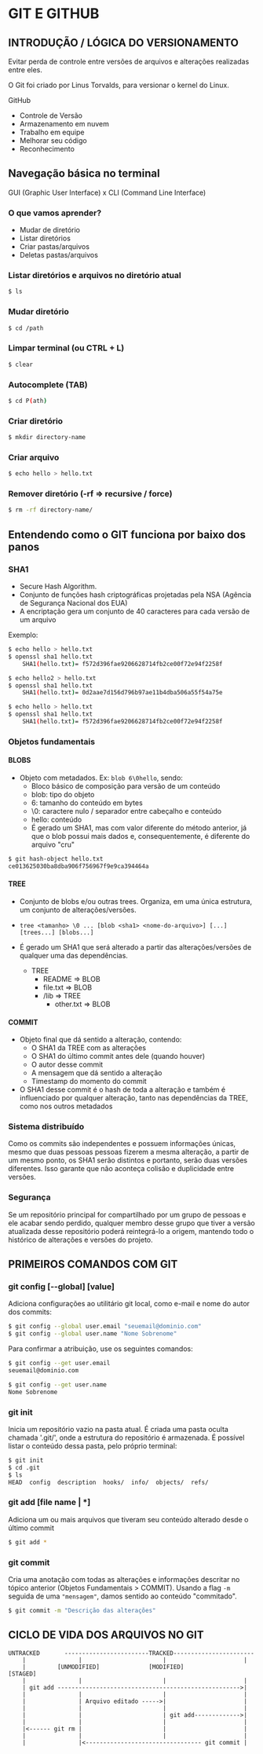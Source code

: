# GIT E GITHUB

## INTRODUÇÃO / LÓGICA DO VERSIONAMENTO

Evitar perda de controle entre versões de arquivos e alterações realizadas entre eles.

O Git foi criado por Linus Torvalds, para versionar o kernel do Linux.

GitHub

- Controle de Versão 
- Armazenamento em nuvem
- Trabalho em equipe
- Melhorar seu código
- Reconhecimento

## Navegação básica no terminal

GUI (Graphic User Interface) x CLI (Command Line Interface)

### O que vamos aprender?

- Mudar de diretório
- Listar diretórios
- Criar pastas/arquivos
- Deletas pastas/arquivos

### Listar diretórios e arquivos no diretório atual

```bash
$ ls
```

### Mudar diretório

```bash
$ cd /path
```

### Limpar terminal (ou CTRL + L)

```bash
$ clear
```

### Autocomplete (TAB)

```bash
$ cd P(ath)
```

### Criar diretório

```bash
$ mkdir directory-name
```

### Criar arquivo

```bash
$ echo hello > hello.txt
```

### Remover diretório (-rf => recursive / force)

```bash
$ rm -rf directory-name/
```

## Entendendo como o GIT funciona por baixo dos panos

### SHA1
- Secure Hash Algorithm.
- Conjunto de funções hash criptográficas projetadas pela NSA (Agência de Segurança Nacional dos EUA)
- A encriptação gera um conjunto de 40 caracteres para cada versão de um arquivo

Exemplo:

```bash
$ echo hello > hello.txt
$ openssl sha1 hello.txt
    SHA1(hello.txt)= f572d396fae9206628714fb2ce00f72e94f2258f

$ echo hello2 > hello.txt
$ openssl sha1 hello.txt
    SHA1(hello.txt)= 0d2aae7d156d796b97ae11b4dba506a55f54a75e

$ echo hello > hello.txt
$ openssl sha1 hello.txt
    SHA1(hello.txt)= f572d396fae9206628714fb2ce00f72e94f2258f
```

### Objetos fundamentais

#### BLOBS

- Objeto com metadados. Ex: `blob 6\0hello`, sendo:
    - Bloco básico de composição para versão de um conteúdo
    - blob: tipo do objeto
    - 6: tamanho do conteúdo em bytes
    - \0: caractere nulo / separador entre cabeçalho e conteúdo
    - hello: conteúdo
    - É gerado um SHA1, mas com valor diferente do método anterior, já que o blob possui mais dados e, consequentemente, é diferente do arquivo "cru"

```bash
$ git hash-object hello.txt
ce013625030ba8dba906f756967f9e9ca394464a
```

#### TREE

- Conjunto de blobs e/ou outras trees. Organiza, em uma única estrutura, um conjunto de alterações/versões.
- `tree <tamanho> \0 ... [blob <sha1> <nome-do-arquivo>] [...] [trees...] [blobs...]`
- É gerado um SHA1 que será alterado a partir das alterações/versões de qualquer uma das dependências.

    - TREE
        - README => BLOB
        - file.txt => BLOB
        - /lib => TREE
            - other.txt => BLOB

#### COMMIT

- Objeto final que dá sentido a alteração, contendo:
    - O SHA1 da TREE com as alterações
    - O SHA1 do último commit antes dele (quando houver)
    - O autor desse commit
    - A mensagem que dá sentido a alteração
    - Timestamp do momento do commit
- O SHA1 desse commit é o hash de toda a alteração e também é influenciado por qualquer alteração, tanto nas dependências da TREE, como nos outros metadados

### Sistema distribuído

Como os commits são independentes e possuem informações únicas, mesmo que duas pessoas pessoas fizerem a mesma alteração, a partir de um mesmo ponto, os SHA1 serão distintos e portanto, serão duas versões diferentes. Isso garante que não aconteça colisão e duplicidade entre versões.

### Segurança

Se um repositório principal for compartilhado por um grupo de pessoas e ele acabar sendo perdido, qualquer membro desse grupo que tiver a versão atualizada desse repositório poderá reintegrá-lo a origem, mantendo todo o histórico de alterações e versões do projeto.

## PRIMEIROS COMANDOS COM GIT

### git config [--global] [value]

Adiciona configurações ao utilitário git local, como e-mail e nome do autor dos commits:

```bash
$ git config --global user.email "seuemail@dominio.com"
$ git config --global user.name "Nome Sobrenome"
```

Para confirmar a atribuição, use os seguintes comandos:

```bash
$ git config --get user.email
seuemail@dominio.com

$ git config --get user.name
Nome Sobrenome
```

### git init

Inicia um repositório vazio na pasta atual. É criada uma pasta oculta chamada '.git/', onde a estrutura do repositório é armazenada. É possível listar o conteúdo dessa pasta, pelo próprio terminal:

```bash
$ git init
$ cd .git
$ ls
HEAD  config  description  hooks/  info/  objects/  refs/
```

### git add [file name | *]

Adiciona um ou mais arquivos que tiveram seu conteúdo alterado desde o último commit

```bash
$ git add *
```

### git commit

Cria uma anotação com todas as alterações e informações descritar no tópico anterior (Objetos Fundamentais > COMMIT). Usando a flag `-m` seguida de uma `"mensagem"`, damos sentido ao conteúdo "commitado".

```bash
$ git commit -m "Descrição das alterações"
```

## CICLO DE VIDA DOS ARQUIVOS NO GIT

    UNTRACKED       ------------------------TRACKED-----------------------
        |               |                       |                      |
        |         [UNMODIFIED]              [MODIFIED]              [STAGED]
        |               |                       |                      |
        | git add ---------------------------------------------------->|
        |               |                       |                      |                                                                    
        |               | Arquivo editado ----->|                      |
        |               |                       |                      |
        |               |                       | git add------------->|
        |               |                       |                      |
        |<------ git rm |                       |                      |
        |               |                       |                      |
        |               |<--------------------------------- git commit |